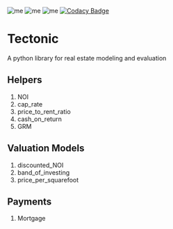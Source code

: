 ![me](https://img.shields.io/pypi/v/pytectonic?style=flat-square)
![me](https://img.shields.io/github/license/gregyjames/tectonic?style=flat-square)
![me](https://img.shields.io/github/actions/workflow/status/gregyjames/tectonic/python-package.yml?style=flat-square)
[![Codacy Badge](https://app.codacy.com/project/badge/Grade/2f633f948ced4dc3bc795a89dfa58774)](https://www.codacy.com/gh/gregyjames/Tectonic/dashboard?utm_source=github.com&amp;utm_medium=referral&amp;utm_content=gregyjames/Tectonic&amp;utm_campaign=Badge_Grade)

# Tectonic
A python library for real estate modeling and evaluation

## Helpers
1. NOI
2. cap_rate
3. price_to_rent_ratio
4. cash_on_return
5. GRM

## Valuation Models
1. discounted_NOI
2. band_of_investing
3. price_per_squarefoot

## Payments
1. Mortgage